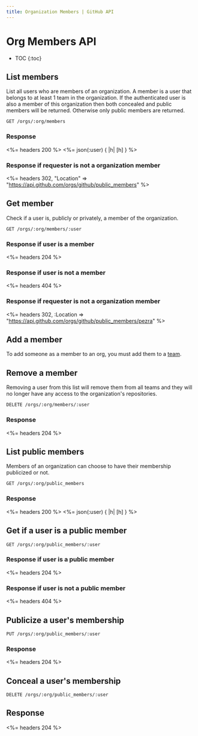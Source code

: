 ```yaml
---
title: Organization Members | GitHub API
---
```


# Org Members API

* TOC
{:toc}

## List members

List all users who are members of an organization. A member is a user
that belongs to at least 1 team in the organization. If the authenticated user is
also a member of this organization then both concealed and public
members will be returned. Otherwise only public members are returned.

    GET /orgs/:org/members

### Response

<%= headers 200 %>
<%= json(:user) { |h| [h] } %>

### Response if requester is not a organization member

<%= headers 302, "Location" => "https://api.github.com/orgs/github/public_members" %>

## Get member

Check if a user is, publicly or privately, a member of the organization.

    GET /orgs/:org/members/:user

### Response if user is a member

<%= headers 204 %>

### Response if user is not a member

<%= headers 404 %>

### Response if requester is not a organization member

<%= headers 302, :Location => "https://api.github.com/orgs/github/public_members/pezra" %>

## Add a member

To add someone as a member to an org, you must add them to a
[team](/v3/orgs/teams/#add-team-member).

## Remove a member

Removing a user from this list will remove them from all teams and
they will no longer have any access to the organization's repositories.

    DELETE /orgs/:org/members/:user

### Response

<%= headers 204 %>

## List public members

Members of an organization can choose to have their membership
publicized or not.

    GET /orgs/:org/public_members

### Response

<%= headers 200 %>
<%= json(:user) { |h| [h] } %>

## Get if a user is a public member

    GET /orgs/:org/public_members/:user

### Response if user is a public member

<%= headers 204 %>

### Response if user is not a public member

<%= headers 404 %>

## Publicize a user's membership

    PUT /orgs/:org/public_members/:user

### Response

<%= headers 204 %>

## Conceal a user's membership

    DELETE /orgs/:org/public_members/:user

## Response

<%= headers 204 %>
